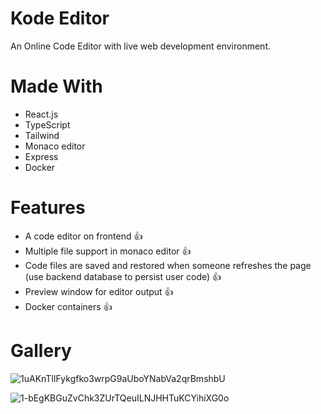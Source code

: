 # Kode Editor
An Online Code Editor with live web development environment.

# Made With
* React.js
* TypeScript
* Tailwind
* Monaco editor
* Express
* Docker

# Features

* A code editor on frontend 👍
* Multiple file support in monaco editor 👍
* Code files are saved and restored when someone refreshes the page (use backend database to persist user code) 👍
* Preview window for editor output 👍
* Docker containers  👍

# Gallery

![1uAKnTlIFykgfko3wrpG9aUboYNabVa2qrBmshbU](https://user-images.githubusercontent.com/50898928/188065110-bf36c987-ec70-4d2d-85cb-d13194be52f3.png)

![1-bEgKBGuZvChk3ZUrTQeuILNJHHTuKCYihiXG0o](https://user-images.githubusercontent.com/50898928/188065168-0a1d40fd-d896-47bc-b4d4-55b99f14b4bb.png)
